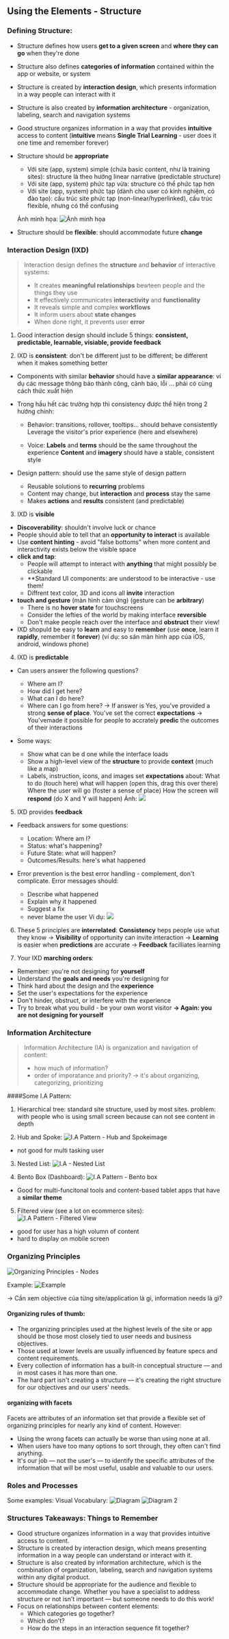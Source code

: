 ## Using the Elements - Structure 

### Defining Structure:
- Structure defines how users **get to a given screen** and **where they can go** when they're done
- Structure also defines **categories of information** contained within the app or website, or system 
- Structure is created by **interaction design**, which presents information in a way people can interact with it
- Structure is also created by **information architecture** - organization, labeling, search and navigation systems
- Good structure organizes information in a way that provides **intuitive** access to content (**intuitive** means **Single Trial Learning** - user does it one time and remember forever)

- Structure should be **appropriate**
    + Với site (app, system) simple (chứa basic content, như là training sites): structure là theo hướng linear narrative (predictable structure)
    + Với site (app, system) phức tạp vừa: structure có thể phức tạp hơn
    + Với site (app, system) phức tạp (dành cho user có kinh nghiệm, có đào tạo): cấu trúc site phức tạp (non-linear/hyperlinked), cấu trúc flexible, nhưng có thể confusing
    
    Ảnh minh họa: ![Ảnh minh họa](http://i.imgur.com/Ctefskq.png)

- Structure should be **flexible**: should accommodate future **change**

### Interaction Design (IXD)
>Interaction design defines the **structure** and **behavior** of interactive systems:
> + It creates **meaningful relationships** bewteen people and the things they use
> + It effectively communicates **interactivity** and **functionality**
> + It reveals simple and complex **workflows**
> + It inform users about **state changes**
> + When done right, it prevents user **error**

1) Good interaction design should include 5 things: **consistent, predictable, learnable, visiable, provide feedback**

2) IXD is **consistent**: don't be different just to be different; be different when it makes something better
- Components with similar **behavior** should have a **similar appearance**: ví dụ các message thông báo thành công, cảnh báo, lỗi ... phải có cùng cách thức xuất hiện
- Trong hầu hết các trường hợp thì consistency được thể hiện trong 2 hướng chính:
    + Behavior:
        transitions, rollover, tooltips... should behave consistently
        Leverage the visitor's prior experience (here and elsewhere)

    + Voice:
        **Labels** and **terms** should be the same throughout the experience
        **Content** and **imagery** should have a stable, consistent style
    
- Design pattern: should use the same style of design pattern
    + Reusable solutions to **recurring** problems
    + Content may change, but **interaction** and **process** stay the same
    + Makes **actions** and **results** consistent (and predictable)

3) IXD is **visible**
- **Discoverability**: shouldn't involve luck or chance
- People should able to tell that an **opportunity to interact** is available
- Use **content hinting** - avoid "false bottoms" when more content and interactivity exists below the visible space
- **click and tap**:
    + People will attempt to interact with **anything** that might possibly be clickable
    + **Standard UI components: are understood to be interactive - use them!
    + Diffrent text color, 3D and icons all **invite** interaction
- **touch and gesture** (màn hình cảm ứng) (gesture can be **arbitrary**)
    + There is no **hover state** for touchscreens
    + Consider the lefties of the world by making interface **reversible**
    + Don't make people reach over the interface and **obstruct** their view!
- IXD shopuld be easy to **learn** and easy to **remember** (use **once**, learn it **rapidly**, remember it **forever**) (ví dụ: so sán màn hình app của iOS, android, windows phone)

4) IXD is **predictable**
- Can users answer the following questions?
    + Where am I?
    + How did I get here?
    + What can I do here?
    + Where can I go from here?
-> If answer is Yes, you've provided a strong **sense of place**. You've set the correct **expectations** -> You'vemade it possible for people to accrately **predic** the outcomes of their interactions

- Some ways:
    + Show what can be d one while the interface loads
    + Show a high-level view of the **structure** to provide **context** (much like a map)
    + Labels, instruction, icons, and images set **expectations** about:
        What to do (touch here)
        what will happen (open this, drag this over there)
        Where the user will go (foster a sense of place)
        How the screen will **respond** (do X and Y will happen)
    Ảnh: ![](http://i.imgur.com/xMtcfgn.png)

5) IXD provides **feedback**
- Feedback answers for some questions:
    + Location: Where am I?
    + Status: what's happening?
    + Future State: what will happen?
    + Outcomes/Results: here's what happened

- Error prevention is the best error handling - complement, don't complicate. Error messages should:
    + Describe what happened
    + Explain why it happened
    + Suggest a fix
    + never blame the user
    Ví dụ: ![](http://i.imgur.com/ECwp4iQ.png)

6) These 5 principles are **interrelated**:
    **Consistency** heps people use what they know -> **Visibility** of opportunity can invite interaction -> **Learning** is easier when **predictions** are accurate -> **Feedback** facilliates learning

7) Your IXD **marching orders**:
- Remember: you're not designing for **yourself**
- Understand the **goals and needs** you're designing for
- Think hard about the design and the **experience**
- Set the user's expectations for the experience
- Don't hinder, obstruct, or interfere with the experience
- Try to break what you build - be your own worst visitor
**-> Again: you are not designing for yourself**

### Information Architecture
> Information Architecture (IA) is organization and navigation of content:
> - how much of information?
> - order of imporatance and priority?
> -> it's about organizing, categorizing, prioritizing

####Some I.A Pattern:
1) Hierarchical tree: standard site structure, used by most sites. problem: with people who is using small screen because can not see content in depth

2) Hub and Spoke:
![I.A Pattern - Hub and Spokeimage](https://i.imgur.com/zNezfx6.png)

- not good for multi tasking user

3) Nested List:
![I.A - Nested List](https://i.imgur.com/IyktZhl.png)

4) Bento Box (Dashboard):
![I.A Pattern - Bento box](https://i.imgur.com/jvDq5US.png)

- Good for multi-funcitonal tools and content-based tablet apps that have a **similar theme**

5) Filtered view (see a lot on ecommerce sites):
![I.A Pattern - Filtered View](https://i.imgur.com/R0piBuS.png)

- good for user has a high volumn of content
- hard to display on mobile screen

### Organizing Principles
![Organizing Principles - Nodes](https://i.imgur.com/hMkyy6n.png)

Example:
![Example](https://i.imgur.com/V9bVwq4.png)

-> Cần xem objective của từng site/application là gì, information needs là gì?

#### Organizing rules of thumb:
- The organizing principles used at the highest levels of the site or app should be those most closely tied to user needs and business objectives. 
- Those used at lower levels are usually influenced by feature specs and content requirements. 
- Every collection of information has a built-in conceptual structure — and in most cases it has more than one. 
- The hard part isn't creating a structure — it's creating the right structure for our objectives and our users' needs. 

#### organizing with facets 
Facets are attributes of an information set that provide a flexible set of organizing principles for nearly any kind of content. However: 
- Using the wrong facets can actually be worse than using none at all. 
- When users have too many options to sort through, they often can't find anything. 
- It's our job — not the user's — to identify the specific attributes of the information that will be most useful, usable and valuable to our users.


### Roles and Processes
Some examples:
Visual Vocabulary:
![Diagram](https://i.imgur.com/s9gpMR6.png)
![Diagram 2](https://i.imgur.com/rXkb7Q2.png)

### Structures Takeaways: Things to Remember
- Good structure organizes information in a way that provides intuitive access to content. 
- Structure is created by interaction design, which means presenting information in a way people can 
understand or interact with it. 
- Structure is also created by information architecture, which is the combination of organization, labeling, search and navigation systems within any digital product.
- Structure should be appropriate for the audience and flexible to accommodate change. Whether you have a specialist to address structure or not isn't important — but someone needs to do this work! 
- Focus on relationships between content elements:
    + Which categories go together?
    + Which don't?
    + How do the steps in an interaction sequence fit together?

